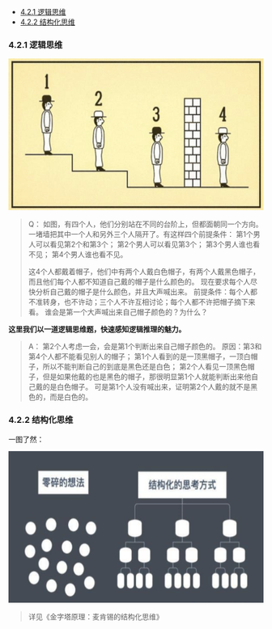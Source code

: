 
- [4.2.1 逻辑思维](#421-逻辑思维)
- [4.2.2 结构化思维](#422-结构化思维)

### 4.2.1 逻辑思维

<p align="center">
<img src="../../Z/4.2.1.0-000.png" height=300>
</p>

> Q：
> 如图，有四个人，他们分别站在不同的台阶上，但都面朝同一个方向。一堵墙把其中一个人和另外三个人隔开了。有这样四个前提条件：
> 第1个男人可以看见第2个和第3个；
> 第2个男人可以看见第3个；
> 第3个男人谁也看不见；
> 第4个男人谁也看不见。
> 
> 这4个人都戴着帽子，他们中有两个人戴白色帽子，有两个人戴黑色帽子，而且他们每个人都不知道自己戴的帽子是什么颜色的。
> 现在要求每个人尽快分析自己戴的帽子是什么颜色，并且大声喊出来。
> 前提条件：每个人都不准转身，也不许动；三个人不许互相讨论；每个人都不许把帽子摘下来看。
> 谁会是第一个大声喊出来自己帽子颜色的？为什么？


**这里我们以一道逻辑思维题，快速感知逻辑推理的魅力。**

> A：
> 第2个人考虑一会，会是第1个判断出来自己帽子颜色的。
> 原因：第3和第4个人都不能看见别人的帽子； 
> 第1个人看到的是一顶黑帽子，一顶白帽子，所以不能判断自己的到底是黑色还是白色；
> 第2个人看见一顶黑色帽子，但是如果他戴的也是黑色的帽子，那很明显第1个人就能判断出来他自己戴的是白色帽子。
> 可是第1个人没有喊出来，证明第2个人戴的就不是黑色的，而是白色的。


### 4.2.2 结构化思维
一图了然：

<p align="center">
<img src="../../Z/4.2.2.0-000.png" height=300>
</p>

> 详见《金字塔原理：麦肯锡的结构化思维》

